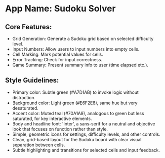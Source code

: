 # **App Name**: Sudoku Solver

## Core Features:

- Grid Generation: Generate a Sudoku grid based on selected difficulty level.
- Input Numbers: Allow users to input numbers into empty cells.
- Cell Marking: Mark potential values for cells.
- Error Tracking: Check for input correctness.
- Game Summary: Present summary info to user (time elapsed etc.).

## Style Guidelines:

- Primary color: Subtle green (#A7D1AB) to invoke logic without distraction.
- Background color: Light green (#E6F2E8), same hue but very desaturated.
- Accent color: Muted teal (#70A1A9), analogous to green but less saturated, for key interactive elements.
- Body and headline font: 'Inter', a sans-serif for a neutral and objective look that focuses on function rather than style.
- Simple, geometric icons for settings, difficulty levels, and other controls.
- Clean, grid-based layout for the Sudoku board with clear visual separation between cells.
- Subtle highlighting and transitions for selected cells and input feedback.